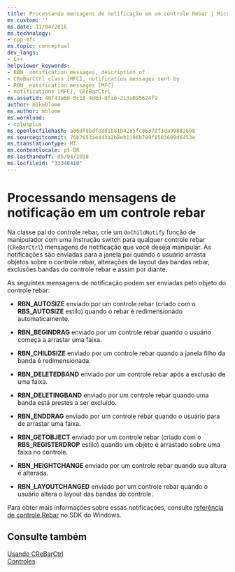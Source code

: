 ```yaml
---
title: Processando mensagens de notificação em um controle Rebar | Microsoft Docs
ms.custom: ''
ms.date: 11/04/2016
ms.technology:
- cpp-mfc
ms.topic: conceptual
dev_langs:
- C++
helpviewer_keywords:
- RBN_ notification messages, description of
- CReBarCtrl class [MFC], notification messages sent by
- RBN_ notification messages [MFC]
- notifications [MFC], CReBarCtrl
ms.assetid: 40f43a60-0c18-4d8d-8fab-213a095624f9
author: mikeblome
ms.author: mblome
ms.workload:
- cplusplus
ms.openlocfilehash: a06df0bdfe8d1b81b4285fc86378f3da99882698
ms.sourcegitcommit: 76b7653ae443a2b8eb1186b789f8503609d6453e
ms.translationtype: MT
ms.contentlocale: pt-BR
ms.lasthandoff: 05/04/2018
ms.locfileid: "33348410"
---
```

# <a name="processing-notification-messages-in-a-rebar-control"></a>Processando mensagens de notificação em um controle rebar
Na classe pai do controle rebar, crie um `OnChildNotify` função de manipulador com uma instrução switch para qualquer controle rebar (`CReBarCtrl`) mensagens de notificação que você deseja manipular. As notificações são enviadas para a janela pai quando o usuário arrasta objetos sobre o controle rebar, alterações de layout das bandas rebar, exclusões bandas do controle rebar e assim por diante.  
  
 As seguintes mensagens de notificação podem ser enviadas pelo objeto do controle rebar:  
  
-   **RBN_AUTOSIZE** enviado por um controle rebar (criado com o **RBS_AUTOSIZE** estilo) quando o rebar é redimensionado automaticamente.  
  
-   **RBN_BEGINDRAG** enviado por um controle rebar quando o usuário começa a arrastar uma faixa.  
  
-   **RBN_CHILDSIZE** enviado por um controle rebar quando a janela filho da banda é redimensionada.  
  
-   **RBN_DELETEDBAND** enviado por um controle rebar após a exclusão de uma faixa.  
  
-   **RBN_DELETINGBAND** enviado por um controle rebar quando uma banda está prestes a ser excluído.  
  
-   **RBN_ENDDRAG** enviado por um controle rebar quando o usuário para de arrastar uma faixa.  
  
-   **RBN_GETOBJECT** enviado por um controle rebar (criado com o **RBS_REGISTERDROP** estilo) quando um objeto é arrastado sobre uma faixa no controle.  
  
-   **RBN_HEIGHTCHANGE** enviado por um controle rebar quando sua altura é alterada.  
  
-   **RBN_LAYOUTCHANGED** enviado por um controle rebar quando o usuário altera o layout das bandas do controle.  
  
 Para obter mais informações sobre essas notificações, consulte [referência de controle Rebar](http://msdn.microsoft.com/library/windows/desktop/bb774375) no SDK do Windows.  
  
## <a name="see-also"></a>Consulte também  
 [Usando CReBarCtrl](../mfc/using-crebarctrl.md)   
 [Controles](../mfc/controls-mfc.md)

